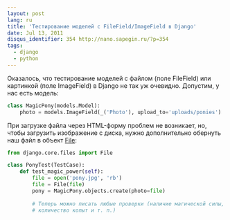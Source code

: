 ```yaml
---
layout: post
lang: ru
title: 'Тестирование моделей с FileField/ImageField в Django'
date: Jul 13, 2011
disqus_identifier: 354 http://nano.sapegin.ru/?p=354
tags:
  - django
  - python
---
```


Оказалось, что тестирование моделей с файлом (поле FileField) или картинкой (поле ImageField) в Django не так уж очевидно. Допустим, у нас есть модель:

```python
class MagicPony(models.Model):
	photo = models.ImageField(_('Photo'), upload_to='uploads/ponies')
```

При загрузке файла через HTML-форму проблем не возникает, но, чтобы загрузить изображение с диска, нужно дополнительно обернуть наш файл в объект [File](https://docs.djangoproject.com/en/dev/ref/files/file/):

```python
from django.core.files import File

class PonyTest(TestCase):
	def test_magic_power(self):
		file = open('pony.jpg', 'rb')
		file = File(file)
		pony = MagicPony.objects.create(photo=file)
		
		# Теперь можно писать любые проверки (наличие магической силы,
		# количество копыт и т. п.)
```
